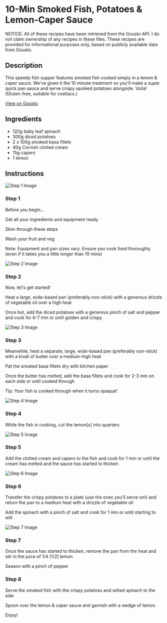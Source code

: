 # 10-Min Smoked Fish, Potatoes & Lemon-Caper Sauce

NOTICE: All of these recipes have been retrieved from the Gousto API. I do not claim ownership of any recipes in these files. These recipes are provided for informational purposes only, based on publicly available data from Gousto.

## Description

This speedy fish supper features smoked fish cooked simply in a lemon & caper sauce. We've given it the 10 minute treatment so you'll make a super quick pan sauce and serve crispy sautéed potatoes alongside. Voila! (Gluten-free, suitable for coeliacs.)

[View on Gousto](https://www.gousto.co.uk/recipes/cookbook/10-min-smoked-fish-potatoes-lemon-caper-sauce)

## Ingredients

- 120g baby leaf spinach
- 300g diced potatoes
- 2 x 100g smoked basa fillets
- 40g Cornish clotted cream
- 15g capers
- 1 lemon

## Instructions

![Step 1 Image](https://production-media.gousto.co.uk/cms/recipe-step-image/2049.-step-1-x200.jpg)

### Step 1

Before you begin...


Get all your ingredients and equipment ready


Skim through these steps


Wash your fruit and veg


Note: <span class="text-highlight">Equipment</span> and pan sizes vary. Ensure you cook food thoroughly (even if it takes you a little longer than 10 mins)

![Step 2 Image](https://production-media.gousto.co.uk/cms/recipe-step-image/2049.-step-2-x200.jpg)

### Step 2

Now, let's get started!


Heat a large, wide-based pan (preferably non-stick) with a generous drizzle of vegetable oil over a high heat


Once hot, add the diced potatoes with a generous pinch of salt and pepper and cook for 6-7 min or until golden and crispy

![Step 3 Image](https://production-media.gousto.co.uk/cms/recipe-step-image/2049.-step-3-x200.jpg)

### Step 3

Meanwhile, heat a separate, large, wide-based pan (preferably non-stick) with a knob of butter over a medium-high heat


<span class="text-highlight">Pat</span> the smoked basa fillets dry with kitchen paper


Once the butter has melted, add the basa fillets and cook for 2-3 min on each side or until cooked through


Tip: <span class="text-highlight">Your</span> fish is cooked through when it turns opaque!

![Step 4 Image](https://production-media.gousto.co.uk/cms/recipe-step-image/2049.-step-4-x200.jpg)

### Step 4

<span class="text-highlight">While the fish is cooking, cut</span> the lemon<span class="text-danger">[s]</span> into quarters

![Step 5 Image](https://production-media.gousto.co.uk/cms/recipe-step-image/2049.-step-5-x200.jpg)

### Step 5

Add the clotted cream and capers to the fish and cook for 1 min or until the cream has melted and the sauce has started to thicken

![Step 6 Image](https://production-media.gousto.co.uk/cms/recipe-step-image/2049.-step-6-x200.jpg)

### Step 6

Transfer the crispy potatoes to a plate (use the ones you'll serve on!) and return the pan to a medium heat with a drizzle of vegetable oil


Add the spinach with a pinch of salt and cook for 1 min or until starting to wilt

![Step 7 Image](https://production-media.gousto.co.uk/cms/recipe-step-image/2049.-step-7-x200.jpg)

### Step 7

Once the sauce has started to thicken, remove the pan from the heat and stir in the juice of 1/4 <span class="text-danger">[1/2]</span> lemon


Season with a pinch of pepper

### Step 8

Serve the smoked fish with the crispy potatoes and wilted spinach to the side


Spoon over the lemon &amp; caper sauce and garnish with a wedge of lemon 


Enjoy!

